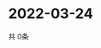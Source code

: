 # 2022-03-24
  共 0条

  <!-- BEGIN -->
  <!-- 最后更新时间Thu Mar 24 2022 23:06:12 GMT+0000 (Coordinated Universal Time) -->
  
  <!-- END -->
  
  